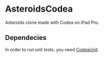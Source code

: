 # AsteroidsCodea
Asteroids clone made with Codea on iPad Pro.

## Dependecies

In order to run unit tests, you need [CodeaUnit](https://github.com/jakesankey/CodeaUnit).